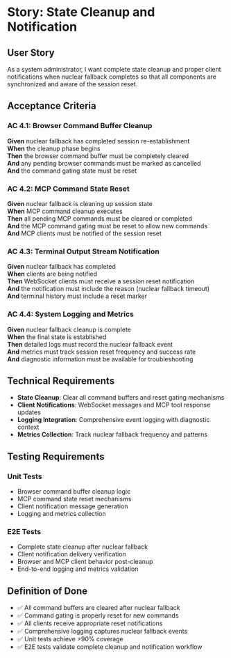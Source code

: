 # Story: State Cleanup and Notification

## User Story
As a system administrator, I want complete state cleanup and proper client notifications when nuclear fallback completes so that all components are synchronized and aware of the session reset.

## Acceptance Criteria

### AC 4.1: Browser Command Buffer Cleanup
**Given** nuclear fallback has completed session re-establishment  
**When** the cleanup phase begins  
**Then** the browser command buffer must be completely cleared  
**And** any pending browser commands must be marked as cancelled  
**And** the command gating state must be reset  

### AC 4.2: MCP Command State Reset
**Given** nuclear fallback is cleaning up session state  
**When** MCP command cleanup executes  
**Then** all pending MCP commands must be cleared or completed  
**And** the MCP command gating must be reset to allow new commands  
**And** MCP clients must be notified of the session reset  

### AC 4.3: Terminal Output Stream Notification
**Given** nuclear fallback has completed  
**When** clients are being notified  
**Then** WebSocket clients must receive a session reset notification  
**And** the notification must include the reason (nuclear fallback timeout)  
**And** terminal history must include a reset marker  

### AC 4.4: System Logging and Metrics
**Given** nuclear fallback cleanup is complete  
**When** the final state is established  
**Then** detailed logs must record the nuclear fallback event  
**And** metrics must track session reset frequency and success rate  
**And** diagnostic information must be available for troubleshooting  

## Technical Requirements

- **State Cleanup**: Clear all command buffers and reset gating mechanisms
- **Client Notifications**: WebSocket messages and MCP tool response updates
- **Logging Integration**: Comprehensive event logging with diagnostic context
- **Metrics Collection**: Track nuclear fallback frequency and patterns

## Testing Requirements

### Unit Tests
- Browser command buffer cleanup logic
- MCP command state reset mechanisms
- Client notification message generation
- Logging and metrics collection

### E2E Tests
- Complete state cleanup after nuclear fallback
- Client notification delivery verification
- Browser and MCP client behavior post-cleanup
- End-to-end logging and metrics validation

## Definition of Done

- ✅ All command buffers are cleared after nuclear fallback
- ✅ Command gating is properly reset for new commands
- ✅ All clients receive appropriate reset notifications
- ✅ Comprehensive logging captures nuclear fallback events
- ✅ Unit tests achieve >90% coverage
- ✅ E2E tests validate complete cleanup and notification workflow